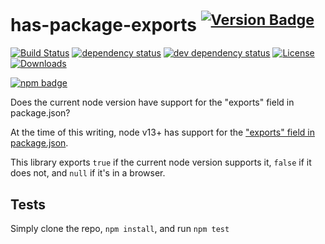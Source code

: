 # has-package-exports <sup>[![Version Badge][npm-version-svg]][package-url]</sup>

[![Build Status][travis-svg]][travis-url]
[![dependency status][deps-svg]][deps-url]
[![dev dependency status][dev-deps-svg]][dev-deps-url]
[![License][license-image]][license-url]
[![Downloads][downloads-image]][downloads-url]

[![npm badge][npm-badge-png]][package-url]

Does the current node version have support for the "exports" field in package.json?

At the time of this writing, node v13+ has support for the ["exports" field in package.json](https://nodejs.org/api/esm.html#esm_package_exports).

This library exports `true` if the current node version supports it, `false` if it does not, and `null` if it's in a browser.

## Tests
Simply clone the repo, `npm install`, and run `npm test`

[package-url]: https://npmjs.org/package/has-package-exports
[npm-version-svg]: http://versionbadg.es/ljharb/has-package-exports.svg
[travis-svg]: https://travis-ci.org/ljharb/has-package-exports.svg
[travis-url]: https://travis-ci.org/ljharb/has-package-exports
[deps-svg]: https://david-dm.org/ljharb/has-package-exports.svg
[deps-url]: https://david-dm.org/ljharb/has-package-exports
[dev-deps-svg]: https://david-dm.org/ljharb/has-package-exports/dev-status.svg
[dev-deps-url]: https://david-dm.org/ljharb/has-package-exports#info=devDependencies
[npm-badge-png]: https://nodei.co/npm/has-package-exports.png?downloads=true&stars=true
[license-image]: http://img.shields.io/npm/l/has-package-exports.svg
[license-url]: LICENSE
[downloads-image]: http://img.shields.io/npm/dm/has-package-exports.svg
[downloads-url]: http://npm-stat.com/charts.html?package=has-package-exports
